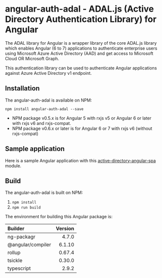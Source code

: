 # angular-auth-adal - ADAL.js (Active Directory Authentication Library) for Angular

The ADAL library for Angular is a wrapper library of the core ADAL.js library which enables Angular (6 to 7) applications to authenticate enterprise users using Microsoft Azure Active Directory (AAD) and get access to Microsoft Cloud OR Microsoft Graph.

This authentication library can be used to authenticate Angular applications against Azure Active Directory v1 endpoint.

## Installation

The angular-auth-adal is available on NPM:

`npm install angular-auth-adal --save`

* NPM package v0.5.x is for Angular 5 with rxjs v5 or Angular 6 or later with rxjs v6 and rxjs-compat.
* NPM package v0.6.x or later is for Angular 6 or 7 with rxjs v6 (without rxjs-compat)

## Sample application

Here is a sample Angular application with this [active-directory-angular-spa](https://github.com/shigeyf/active-directory-angular-spa) module.

## Build

The angular-auth-adal is built on NPM:

1) `npm install`
2) `npm run build`

The environment for building this Angular package is:

| Builder           | Version |
| :---------------- | ------: |
| ng-packagr        |   4.7.0 |
| @angular/compiler |  6.1.10 |
| rollup            |  0.67.4 |
| tsickle           |  0.30.0 |
| typescript        |   2.9.2 |
